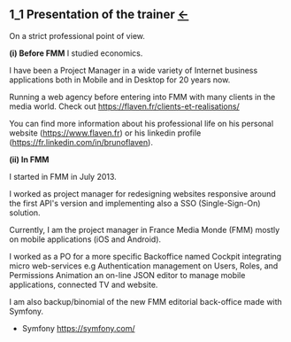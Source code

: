 ## 1_1 Presentation of the trainer <a href="README.md">&#8592;</a><br>

On a strict professional point of view.



**(i) Before FMM**
I studied economics.

I have been a Project Manager in a wide variety of Internet business
applications both in Mobile and in Desktop for 20 years now. 

Running a web agency before entering into FMM with many clients in the media world. Check out https://flaven.fr/clients-et-realisations/

You can find more information about his professional life on his personal website (https://www.flaven.fr) or his linkedin profile (https://fr.linkedin.com/in/brunoflaven). 

**(ii) In FMM**

I started in FMM in July 2013.

I worked as project manager for redesigning websites responsive around the first API's version and implementing also a SSO (Single-Sign-On) solution.

Currently, I am the project manager in France Media Monde (FMM) mostly on mobile applications (iOS and Android). 

I worked as a PO for a more specific Backoffice named Cockpit integrating micro web-services e.g  Authentication management on Users, Roles, and Permissions Animation an on-line JSON editor to manage mobile applications, connected TV and website.


I am also backup/binomial of the new FMM editorial back-office made with Symfony.

- Symfony
https://symfony.com/




